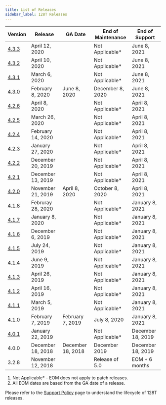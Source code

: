 ```yaml
---
title: List of Releases
sidebar_label: 128T Releases
---
```


| Version                                        | Release           | GA Date           | End of Maintenance | End of Support    |
| ---------------------------------------------- | ----------------- | ----------------- | ------------------ | ----------------- |
| [4.3.3](release_notes_128t_4.3.md#release-433) | April 12, 2020    |                   | Not Applicable*    | June 8, 2021      |
| [4.3.2](release_notes_128t_4.3.md#release-432) | April 10, 2020    |                   | Not Applicable*    | June 8, 2021      |
| [4.3.1](release_notes_128t_4.3.md#release-431) | March 6, 2020     |                   | Not Applicable*    | June 8, 2021      |
| [4.3.0](release_notes_128t_4.3.md#release-430) | February 8, 2020  | June 8, 2020      | December 8, 2020   | June 8, 2021      |
| [4.2.6](release_notes_128t_4.2.md#release-426) | April 8, 2020     |                   | Not Applicable*    | April 8, 2021     |
| [4.2.5](release_notes_128t_4.2.md#release-425) | March 26, 2020    |                   | Not Applicable*    | April 8, 2021     |
| [4.2.4](release_notes_128t_4.2.md#release-424) | February 14, 2020 |                   | Not Applicable*    | April 8, 2021     |
| [4.2.3](release_notes_128t_4.2.md#release-423) | January 27, 2020  |                   | Not Applicable*    | April 8, 2021     |
| [4.2.2](release_notes_128t_4.2.md#release-422) | December 20, 2019 |                   | Not Applicable*    | April 8, 2021     |
| [4.2.1](release_notes_128t_4.2.md#release-421) | December 13, 2019 |                   | Not Applicable*    | April 8, 2021     |
| [4.2.0](release_notes_128t_4.2.md#release-420) | November 21, 2019 | April 8, 2020     | October 8, 2020    | April 8, 2021     |
| [4.1.8](release_notes_128t_4.1.md#release-418) | Februray 28, 2020 |                   | Not Applicable*    | January 8, 2021   |
| [4.1.7](release_notes_128t_4.1.md#release-417) | January 8, 2020   |                   | Not Applicable*    | January 8, 2021   |
| [4.1.6](release_notes_128t_4.1.md#release-416) | December 6, 2019  |                   | Not Applicable*    | January 8, 2021   |
| [4.1.5](release_notes_128t_4.1.md#release-415) | July 24, 2019     |                   | Not Applicable*    | January 8, 2021   |
| [4.1.4](release_notes_128t_4.1.md#release-414) | June 9, 2019      |                   | Not Applicable*    | January 8, 2021   |
| [4.1.3](release_notes_128t_4.1.md#release-413) | April 26, 2019    |                   | Not Applicable*    | January 8, 2021   |
| [4.1.2](release_notes_128t_4.1.md#release-412) | April 16, 2019    |                   | Not Applicable*    | January 8, 2021   |
| [4.1.1](release_notes_128t_4.1.md#release-411) | March 5, 2019     |                   | Not Applicable*    | January 8, 2021   |
| [4.1.0](release_notes_128t_4.1.md#release-410) | February 7, 2019  | February 7, 2019  | July 8, 2020       | January 8, 2021   |
| [4.0.1](release_notes_128t_4.0.md#release-401) | January 22, 2019  |                   | Not Applicable*    | December 18, 2019 |
| 4.0.0                                          | December 18, 2018 | December 18, 2018 | December 2019      | December 18, 2019 |
| 3.2.8                                          | November 12, 2018 |                   | Release of 5.0     | EOM + 6 months    |

1. Not Applicable* - EOM does not apply to patch releases.
2. All EOM dates are based from the GA date of a release.

Please refer to the [Support Policy](about_support_policy.md) page to understand the lifecycle of 128T releases.
